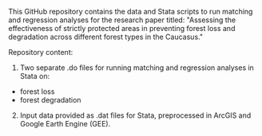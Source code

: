 This GitHub repository contains the data and Stata scripts to run matching and regression analyses for the research paper titled:
"Assessing the effectiveness of strictly protected areas in preventing forest loss and degradation across different forest types in the Caucasus."

Repository content:
1) Two separate .do files for running matching and regression analyses in Stata on:
- forest loss 
- forest degradation

2) Input data provided as .dat files for Stata, preprocessed in ArcGIS and Google Earth Engine (GEE).
